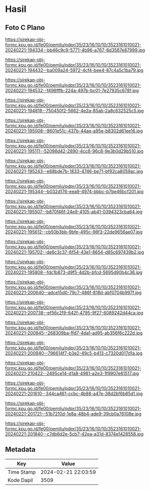 # Hasil

## Foto C Plano

https://sirekap-obj-formc.kpu.go.id/fe00/pemilu/pdpr/35/23/16/10/10/3523161010021-20240221-194334--bb46c9c9-5771-4b96-a767-8d3587e87999.jpg

https://sirekap-obj-formc.kpu.go.id/fe00/pemilu/pdpr/35/23/16/10/10/3523161010021-20240221-194432--ba009a24-5972-4cf4-bee4-87c4a5c1ba79.jpg

https://sirekap-obj-formc.kpu.go.id/fe00/pemilu/pdpr/35/23/16/10/10/3523161010021-20240221-194532--f498fffb-224a-497b-bc01-7e27935c678f.jpg

https://sirekap-obj-formc.kpu.go.id/fe00/pemilu/pdpr/35/23/16/10/10/3523161010021-20240221-194818--750450f2-5662-4e2a-85ab-2a8c632525c5.jpg

https://sirekap-obj-formc.kpu.go.id/fe00/pemilu/pdpr/35/23/16/10/10/3523161010021-20240221-195008--8601e51c-437b-44ae-a95e-b8302d61ee16.jpg

https://sirekap-obj-formc.kpu.go.id/fe00/pemilu/pdpr/35/23/16/10/10/3523161010021-20240221-195111--52098d42-2890-4cc8-96c8-9e3b0d29b510.jpg

https://sirekap-obj-formc.kpu.go.id/fe00/pemilu/pdpr/35/23/16/10/10/3523161010021-20240221-195243--e88bde7b-1833-4746-be71-bf92ca8059ac.jpg

https://sirekap-obj-formc.kpu.go.id/fe00/pemilu/pdpr/35/23/16/10/10/3523161010021-20240221-195344--b032d176-eea9-4974-bbbc-b7be46bcf201.jpg

https://sirekap-obj-formc.kpu.go.id/fe00/pemilu/pdpr/35/23/16/10/10/3523161010021-20240221-195507--b870f46f-24e9-4105-ab41-0394323cba64.jpg

https://sirekap-obj-formc.kpu.go.id/fe00/pemilu/pdpr/35/23/16/10/10/3523161010021-20240221-195612--cb50b3bb-9bfe-495c-96f3-22de9656ae07.jpg

https://sirekap-obj-formc.kpu.go.id/fe00/pemilu/pdpr/35/23/16/10/10/3523161010021-20240221-195702--de6c3c37-6f54-43e1-8654-d85c697439b2.jpg

https://sirekap-obj-formc.kpu.go.id/fe00/pemilu/pdpr/35/23/16/10/10/3523161010021-20240221-195808--fdc1b873-d9f5-4d2b-bfcd-5695d90b4c36.jpg

https://sirekap-obj-formc.kpu.go.id/fe00/pemilu/pdpr/35/23/16/10/10/3523161010021-20240221-200640--adce15d0-79c7-486f-818d-abf0704b997f.jpg

https://sirekap-obj-formc.kpu.go.id/fe00/pemilu/pdpr/35/23/16/10/10/3523161010021-20240221-200738--ef56c2f9-642f-4795-9f27-6089242d44ca.jpg

https://sirekap-obj-formc.kpu.go.id/fe00/pemilu/pdpr/35/23/16/10/10/3523161010021-20240221-200845--268309ba-ffd7-4da1-ad95-ab356f6c222d.jpg

https://sirekap-obj-formc.kpu.go.id/fe00/pemilu/pdpr/35/23/16/10/10/3523161010021-20240221-200940--796614f7-b3e2-49c5-b413-c7320d017d1a.jpg

https://sirekap-obj-formc.kpu.go.id/fe00/pemilu/pdpr/35/23/16/10/10/3523161010021-20240221-210422--2495ce14-d1a8-4981-a2e3-1f9907e61517.jpg

https://sirekap-obj-formc.kpu.go.id/fe00/pemilu/pdpr/35/23/16/10/10/3523161010021-20240221-201610--344ca461-ccbc-4b88-a47e-38d2bf6b85d1.jpg

https://sirekap-obj-formc.kpu.go.id/fe00/pemilu/pdpr/35/23/16/10/10/3523161010021-20240221-201721--51b7210d-1e8a-48b4-ade9-39cb0a76108e.jpg

https://sirekap-obj-formc.kpu.go.id/fe00/pemilu/pdpr/35/23/16/10/10/3523161010021-20240221-201840--c7db6d2e-5cb7-42ea-a31d-8374e1428558.jpg


## Metadata

| Key        | Value               |
| ---------- | ------------------- |
| Time Stamp | 2024-02-21 22:03:59 |
| Kode Dapil | 3509                |




